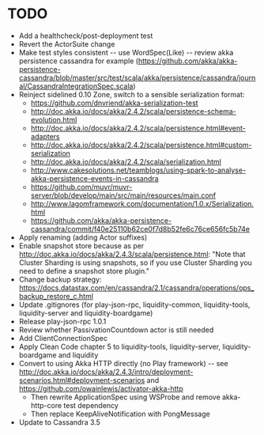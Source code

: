 TODO
====

* Add a healthcheck/post-deployment test
* Revert the ActorSuite change
* Make test styles consistent -- use WordSpec(Like) -- review akka persistence cassandra for example
  (https://github.com/akka/akka-persistence-cassandra/blob/master/src/test/scala/akka/persistence/cassandra/journal/CassandraIntegrationSpec.scala)
* Reinject sidelined 0.10 Zone, switch to a sensible serialization format:
  * https://github.com/dnvriend/akka-serialization-test
  * http://doc.akka.io/docs/akka/2.4.2/scala/persistence-schema-evolution.html
  * http://doc.akka.io/docs/akka/2.4.2/scala/persistence.html#event-adapters
  * http://doc.akka.io/docs/akka/2.4.2/scala/persistence.html#custom-serialization
  * http://doc.akka.io/docs/akka/2.4.2/scala/serialization.html
  * http://www.cakesolutions.net/teamblogs/using-spark-to-analyse-akka-persistence-events-in-cassandra
  * https://github.com/muvr/muvr-server/blob/develop/main/src/main/resources/main.conf
  * http://www.lagomframework.com/documentation/1.0.x/Serialization.html
  * https://github.com/akka/akka-persistence-cassandra/commit/f40e25110b62ce0f7d8b52fe6c76ce656fc5b74e
* Apply renaming (adding Actor suffixes)
* Enable snapshot store because as per http://doc.akka.io/docs/akka/2.4.3/scala/persistence.html: "Note that Cluster
  Sharding is using snapshots, so if you use Cluster Sharding you need to define a snapshot store plugin."
* Change backup strategy: https://docs.datastax.com/en/cassandra/2.1/cassandra/operations/ops_backup_restore_c.html
* Update .gitignores (for play-json-rpc, liquidity-common, liquidity-tools, liquidity-server and liquidity-boardgame)
* Release play-json-rpc 1.0.1
* Review whether PassivationCountdown actor is still needed
* Add ClientConnectionSpec
* Apply Clean Code chapter 5 to liquidity-tools, liquidity-server, liquidity-boardgame and liquidity
* Convert to using Akka HTTP directly (no Play framework) -- see
  http://doc.akka.io/docs/akka/2.4.3/intro/deployment-scenarios.html#deployment-scenarios
  and https://github.com/owainlewis/activator-akka-http
  * Then rewrite ApplicationSpec using WSProbe and remove akka-http-core test dependency
  * Then replace KeepAliveNotification with PongMessage
* Update to Cassandra 3.5
